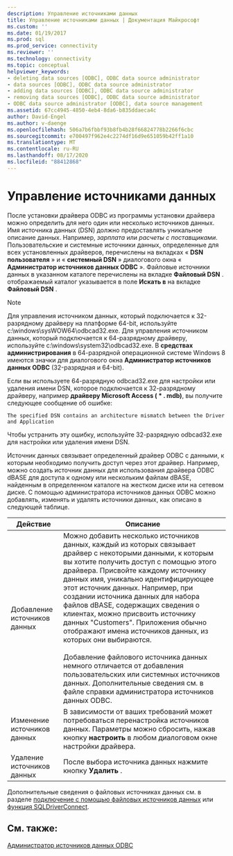 ```yaml
---
description: Управление источниками данных
title: Управление источниками данных | Документация Майкрософт
ms.custom: ''
ms.date: 01/19/2017
ms.prod: sql
ms.prod_service: connectivity
ms.reviewer: ''
ms.technology: connectivity
ms.topic: conceptual
helpviewer_keywords:
- deleting data sources [ODBC], ODBC data source administrator
- data sources [ODBC], ODBC data source administrator
- adding data sources [ODBC], ODBC data source administrator
- removing data sources [ODBC], ODBC data source administrator
- ODBC data source administrator [ODBC], data source management
ms.assetid: 67cc4945-4850-4eb4-8da6-b835ddaeca4c
author: David-Engel
ms.author: v-daenge
ms.openlocfilehash: 506a7b6fbbf93b8fb4b28f66824778b2266f6cbc
ms.sourcegitcommit: e700497f962e4c2274df16d9e651059b42ff1a10
ms.translationtype: MT
ms.contentlocale: ru-RU
ms.lasthandoff: 08/17/2020
ms.locfileid: "88412868"
---
```

# <a name="managing-data-sources"></a>Управление источниками данных
После установки драйвера ODBC из программы установки драйвера можно определить для него один или несколько источников данных. Имя источника данных (DSN) должно предоставлять уникальное описание данных. Например, *зарплата* или *расчеты с поставщиками*. Пользовательские и системные источники данных, определенные для всех установленных драйверов, перечислены на вкладках « **DSN пользователя** » и « **системный DSN** » диалогового окна « **Администратор источников данных ODBC** ». Файловые источники данных в указанном каталоге перечислены на вкладке **Файловый DSN** . отображаемый каталог указывается в поле **Искать в** на вкладке **Файловый DSN** .  
  
> [!NOTE]  
>  Для управления источником данных, который подключается к 32-разрядному драйверу на платформе 64-bit, используйте c:\windows\sysWOW64\odbcad32.exe. Для управления источником данных, который подключается к 64-разрядному драйверу, используйте c:\windows\system32\odbcad32.exe. В **средствах администрирования** в 64-разрядной операционной системе Windows 8 имеются значки для диалогового окна **Администратор источников данных ODBC** (32-разрядная и 64-bit).  
  
 Если вы используете 64-разрядную odbcad32.exe для настройки или удаления имени DSN, которое подключается к 32-разрядному драйверу, например **драйверу Microsoft Access ( \* . mdb)**, вы получите следующее сообщение об ошибке:  
  
```  
The specified DSN contains an architecture mismatch between the Driver and Application  
```  
  
 Чтобы устранить эту ошибку, используйте 32-разрядную odbcad32.exe для настройки или удаления имени DSN.  
  
 Источник данных связывает определенный драйвер ODBC с данными, к которым необходимо получить доступ через этот драйвер. Например, можно создать источник данных для использования драйвера ODBC dBASE для доступа к одному или нескольким файлам dBASE, найденным в определенном каталоге на жестком диске или на сетевом диске. С помощью администратора источников данных ODBC можно добавлять, изменять и удалять источники данных, как описано в следующей таблице.  
  
|Действие|Описание|  
|------------|-----------------|  
|Добавление источников данных|Можно добавить несколько источников данных, каждый из которых связывает драйвер с некоторыми данными, к которым вы хотите получить доступ с помощью этого драйвера. Присвойте каждому источнику данных имя, уникально идентифицирующее этот источник данных. Например, при создании источника данных для набора файлов dBASE, содержащих сведения о клиентах, можно присвоить источнику данных "Customers". Приложения обычно отображают имена источников данных, из которых они выбираются.<br /><br /> Добавление файлового источника данных немного отличается от добавления пользовательских или системных источников данных. Дополнительные сведения см. в файле справки администратора источников данных ODBC.|  
|Изменение источников данных|В зависимости от ваших требований может потребоваться перенастройка источников данных. Параметры можно сбросить, нажав кнопку **настроить** в любом диалоговом окне настройки драйвера.|  
|Удаление источников данных|После выбора источника данных нажмите кнопку **Удалить** .|  
  
 Дополнительные сведения о файловых источниках данных см. в разделе [подключение с помощью файловых источников данных](../../odbc/reference/develop-app/connecting-using-file-data-sources.md) или [функция SQLDriverConnect](../../odbc/reference/syntax/sqldriverconnect-function.md).  
  
## <a name="see-also"></a>См. также:  
 [Администратор источников данных ODBC](../../odbc/admin/odbc-data-source-administrator.md)
